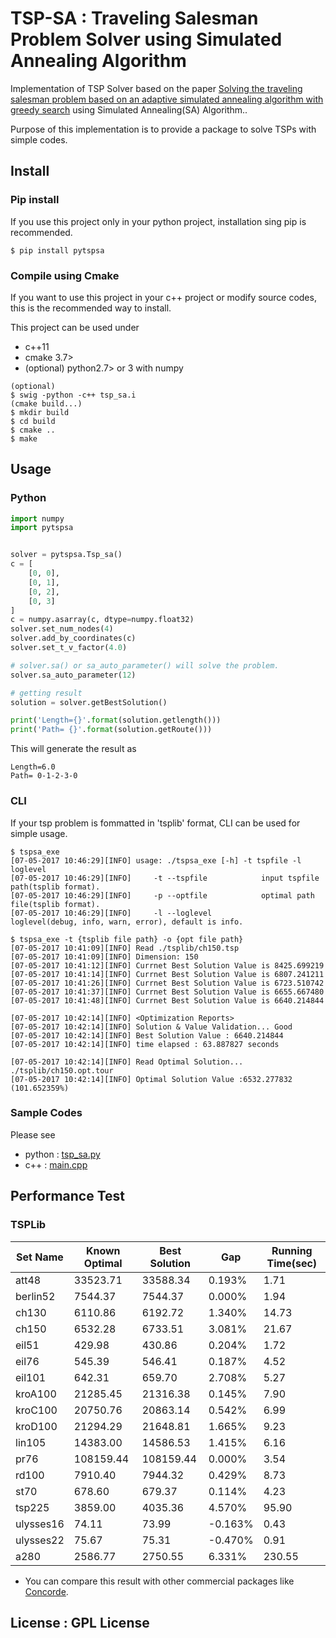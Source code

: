 # TSP-SA : Traveling Salesman Problem Solver using Simulated Annealing Algorithm

Implementation of TSP Solver based on the paper [Solving the traveling salesman problem
 based on an adaptive simulated annealing algorithm with greedy search](http://www.sciencedirect.com/science/article/pii/S1568494611000573) using Simulated Annealing(SA) Algorithm..

Purpose of this implementation is to provide a package to solve TSPs with simple codes.

## Install

### Pip install

If you use this project only in your python project, installation sing pip is recommended.

```
$ pip install pytspsa
```

### Compile using Cmake

If you want to use this project in your c++ project or modify source codes, this is the recommended way to install.

This project can be used under

+ c++11
+ cmake 3.7>
+ (optional) python2.7> or 3 with numpy

```
(optional)
$ swig -python -c++ tsp_sa.i
(cmake build...)
$ mkdir build
$ cd build
$ cmake ..
$ make
```

## Usage

### Python

```python
import numpy
import pytspsa


solver = pytspsa.Tsp_sa()
c = [
    [0, 0],
    [0, 1],
    [0, 2],
    [0, 3]
]
c = numpy.asarray(c, dtype=numpy.float32)
solver.set_num_nodes(4)
solver.add_by_coordinates(c)
solver.set_t_v_factor(4.0)

# solver.sa() or sa_auto_parameter() will solve the problem.
solver.sa_auto_parameter(12)

# getting result
solution = solver.getBestSolution()

print('Length={}'.format(solution.getlength()))
print('Path= {}'.format(solution.getRoute()))
```

This will generate the result as 

```
Length=6.0
Path= 0-1-2-3-0
```


### CLI

If your tsp problem is fommatted in 'tsplib' format, CLI can be used for simple usage.

```
$ tspsa_exe
[07-05-2017 10:46:29][INFO] usage: ./tspsa_exe [-h] -t tspfile -l loglevel
[07-05-2017 10:46:29][INFO] 	-t --tspfile			input tspfile path(tsplib format).
[07-05-2017 10:46:29][INFO] 	-p --optfile			optimal path file(tsplib format).
[07-05-2017 10:46:29][INFO] 	-l --loglevel			loglevel(debug, info, warn, error), default is info.

$ tspsa_exe -t {tsplib file path} -o {opt file path}
[07-05-2017 10:41:09][INFO] Read ./tsplib/ch150.tsp
[07-05-2017 10:41:09][INFO] Dimension: 150
[07-05-2017 10:41:12][INFO] Currnet Best Solution Value is 8425.699219
[07-05-2017 10:41:14][INFO] Currnet Best Solution Value is 6807.241211
[07-05-2017 10:41:26][INFO] Currnet Best Solution Value is 6723.510742
[07-05-2017 10:41:37][INFO] Currnet Best Solution Value is 6655.667480
[07-05-2017 10:41:48][INFO] Currnet Best Solution Value is 6640.214844

[07-05-2017 10:42:14][INFO] <Optimization Reports>
[07-05-2017 10:42:14][INFO] Solution & Value Validation... Good
[07-05-2017 10:42:14][INFO] Best Solution Value : 6640.214844
[07-05-2017 10:42:14][INFO] time elapsed : 63.887827 seconds

[07-05-2017 10:42:14][INFO] Read Optimal Solution... ./tsplib/ch150.opt.tour
[07-05-2017 10:42:14][INFO] Optimal Solution Value :6532.277832 (101.652359%)
```

### Sample Codes

Please see 

+ python : [tsp_sa.py](./tsp_sa.py)
+ c++ : [main.cpp](./main.cpp)

## Performance Test

### TSPLib

| Set Name | Known Optimal | Best Solution | Gap | Running Time(sec)|
|----------|---------------|---------------|-----|------------------|
| att48 | 33523.71 | 33588.34 | 0.193% | 1.71 |
| berlin52 | 7544.37 | 7544.37 | 0.000% | 1.94 |
| ch130 | 6110.86 | 6192.72 | 1.340% | 14.73 |
| ch150 | 6532.28 | 6733.51 | 3.081% | 21.67 |
| eil51 | 429.98 | 430.86 | 0.204% | 1.72 |
| eil76 | 545.39 | 546.41 | 0.187% | 4.52 |
| eil101 | 642.31 | 659.70 | 2.708% | 5.27 |
| kroA100 | 21285.45 | 21316.38 | 0.145% | 7.90 |
| kroC100 | 20750.76 | 20863.14 | 0.542% | 6.99 |
| kroD100 | 21294.29 | 21648.81 | 1.665% | 9.23 |
| lin105 | 14383.00 | 14586.53 | 1.415% | 6.16 |
| pr76 | 108159.44 | 108159.44 | 0.000% | 3.54 |
| rd100 | 7910.40 | 7944.32 | 0.429% | 8.73 |
| st70 | 678.60 | 679.37 | 0.114% | 4.23 |
| tsp225 | 3859.00 | 4035.36 | 4.570% | 95.90 |
| ulysses16 | 74.11 | 73.99 | -0.163% | 0.43 |
| ulysses22 | 75.67 | 75.31 | -0.470% | 0.91 |
| a280 | 2586.77 | 2750.55 | 6.331% | 230.55 |

* You can compare this result with other commercial packages like [Concorde](http://www.math.uwaterloo.ca/tsp/concorde/benchmarks/bench99.html).


## License : GPL License

